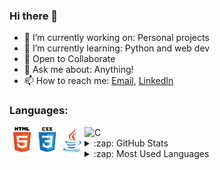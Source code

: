 ### Hi there 👋

- 🔭 I’m currently working on: Personal projects
- 🌱 I’m currently learning: Python and web dev
- 👯 Open to Collaborate
- 💬 Ask me about: Anything!
- 📫 How to reach me: 
  [Email](tanmayshr55@gmail.com),
  [LinkedIn](https://www.linkedin.com/in/tanmay-sharma-99648716b/)
  
### Languages: 
<img align="left" alt="HTML5" width="40px" src="https://raw.githubusercontent.com/github/explore/80688e429a7d4ef2fca1e82350fe8e3517d3494d/topics/html/html.png" />
<img align="left" alt="CSS3" width="40px" src="https://raw.githubusercontent.com/github/explore/80688e429a7d4ef2fca1e82350fe8e3517d3494d/topics/css/css.png" /> 
<img align="left" alt="Java" width="40px" src="https://raw.githubusercontent.com/devicons/devicon/master/icons/java/java-original.svg" />
<img src="https://camo.githubusercontent.com/842bd13064f5f1e868a4421faa16e312c2648a3d37f0851223043cd4987af0f2/68747470733a2f2f7777772e6b696e64706e672e636f6d2f706963632f6d2f3335352d333535393032375f632d70726f6772616d6d696e672d6c616e67756167652d6c6f676f2d636c69706172742d706e672d646f776e6c6f61642d632e706e67" alt="C" align="left" width="40px">
<br>
<details>
  <summary>:zap: GitHub Stats</summary>

  <img align="left" alt="Tanmay's GitHub Stats" src="https://github-readme-stats.vercel.app/api?username=Tanmay-s55&show_icons=true&hide_border=true" />

</details>

<details>
  <summary>:zap: Most Used Languages</summary>

<img align="left" alt="Tanmay's GitHub Top Languages" src="https://github-readme-stats.vercel.app/api/top-langs/?username=Tanmay-s55" />

</details>
